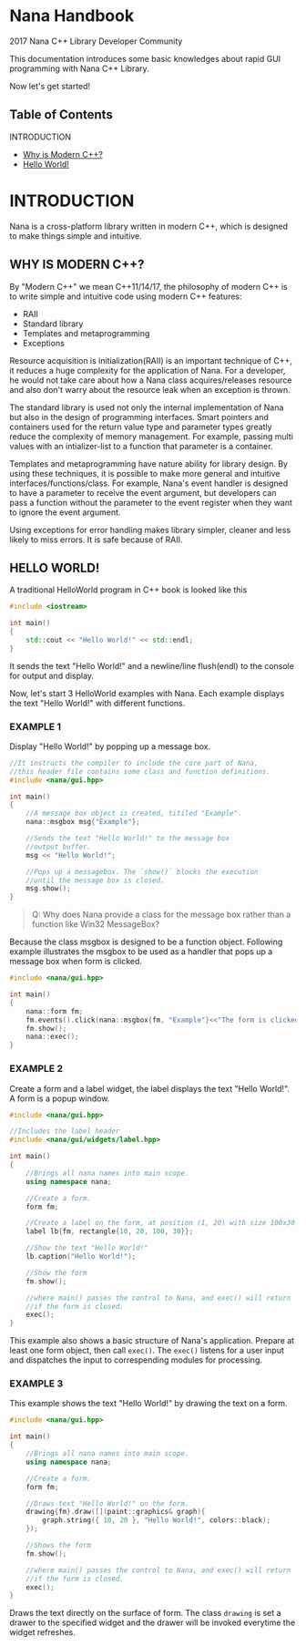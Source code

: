 # Nana Handbook
2017 Nana C++ Library Developer Community

This documentation introduces some basic knowledges about rapid GUI programming with Nana C++ Library.

Now let's get started!

## Table of Contents

INTRODUCTION

  * [Why is Modern C++?](#why-is-modern-c)
  * [Hello World!](#hello-world)

# INTRODUCTION
Nana is a cross-platform library written in modern C++, which is designed to make things simple and intuitive.

## WHY IS MODERN C++?
By "Modern C++" we mean C++11/14/17, the philosophy of modern C++ is to write simple and intuitive code using modern C++ features:

  * RAII
  * Standard library
  * Templates and metaprogramming
  * Exceptions

Resource acquisition is initialization(RAII) is an important technique of C++, it reduces a huge complexity for the application of Nana. For a developer, he would not take care about how a Nana class acquires/releases resource and also don't warry about the resource leak when an exception is thrown.

The standard library is used not only the internal implementation of Nana but also in the design of programming interfaces. Smart pointers and containers used for the return value type and parameter types greatly reduce the complexity of memory management. For example, passing multi values with an intializer-list to a function that parameter is a container.

Templates and metaprogramming have nature ability for library design. By using these techniques, it is possible to make more general and intuitive interfaces/functions/class. For example, Nana's event handler is designed to have a parameter to receive the event argument, but developers can pass a function without the parameter to the event register when they want to ignore the event argument.

Using exceptions for error handling makes library simpler, cleaner and less likely to miss errors. It is safe because of RAII.


## HELLO WORLD!

A traditional HelloWorld program in C++ book is looked like this

```cpp
#include <iostream>

int main()
{
	std::cout << "Hello World!" << std::endl;
}
```

It sends the text "Hello World!" and a newline/line flush(endl) to the console for output and display.

Now, let's start 3 HelloWorld examples with Nana. Each example displays the text "Hello World!" with different functions.

### EXAMPLE 1

Display "Hello World!" by popping up a message box.

```cpp
//It instructs the compiler to include the core part of Nana,
//this header file contains some class and function definitions.
#include <nana/gui.hpp>

int main()
{
	//A message box object is created, titiled "Example".
	nana::msgbox msg{"Example"};

	//Sends the text "Hello World!" to the message box
	//output buffer.
	msg << "Hello World!";

	//Pops up a messagebox. The `show()` blocks the execution
	//until the message box is closed.
	msg.show();
}
```
> Q: Why does Nana provide a class for the message box rather than a function like Win32 MessageBox?

Because the class msgbox is designed to be a function object. Following example illustrates the msgbox to be used as a handler that pops up a message box when form is clicked.

```cpp
#include <nana/gui.hpp>

int main()
{
	nana::form fm;
	fm.events().click(nana::msgbox{fm, "Example"}<<"The form is clicked");
	fm.show();
	nana::exec();
}
```

### EXAMPLE 2

Create a form and a label widget, the label displays the text "Hello World!". A form is a popup window.

```cpp
#include <nana/gui.hpp>

//Includes the label header
#include <nana/gui/widgets/label.hpp>

int main()
{
	//Brings all nana names into main scope.
	using namespace nana;

	//Create a form.
	form fm;

	//Create a label on the form, at position (1, 20) with size 100x30
	label lb{fm, rectangle{10, 20, 100, 30}};

	//Show the text "Hello World!"
	lb.caption("Hello World!");

	//Show the form
	fm.show();

	//where main() passes the control to Nana, and exec() will return
	//if the form is closed.
	exec();
}
```

This example also shows a basic structure of Nana's application. Prepare at least one form object, then call `exec()`. The `exec()` listens for a user input and dispatches the input to correspending modules for processing.

### EXAMPLE 3

This example shows the text "Hello World!" by drawing the text on a form.

```cpp
#include <nana/gui.hpp>

int main()
{
	//Brings all nana names into main scope.
	using namespace nana;

	//Create a form.
	form fm;

	//Draws text "Hello World!" on the form.
	drawing{fm}.draw([](paint::graphics& graph){
		graph.string({ 10, 20 }, "Hello World!", colors::black);
	});

	//Shows the form
	fm.show();

	//where main() passes the control to Nana, and exec() will return
	//if the form is closed.
	exec();
}
```

Draws the text directly on the surface of form. The class `drawing` is set a drawer to the specified widget and the drawer will be invoked everytime the widget refreshes.